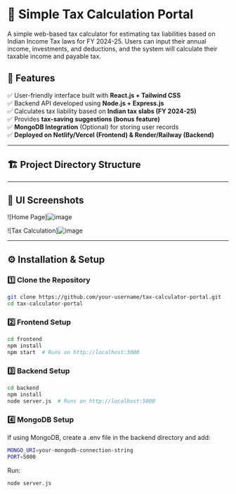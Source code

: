 # 🏦 Simple Tax Calculation Portal  

A simple web-based tax calculator for estimating tax liabilities based on Indian Income Tax laws for FY 2024-25. Users can input their annual income, investments, and deductions, and the system will calculate their taxable income and payable tax.

## 🚀 Features  
✅ User-friendly interface built with **React.js + Tailwind CSS**  
✅ Backend API developed using **Node.js + Express.js**  
✅ Calculates tax liability based on **Indian tax slabs (FY 2024-25)**  
✅ Provides **tax-saving suggestions (bonus feature)**  
✅ **MongoDB Integration** (Optional) for storing user records  
✅ **Deployed on Netlify/Vercel (Frontend) & Render/Railway (Backend)**  

---

## 🏗️ Project Directory Structure  


---

## 🎨 UI Screenshots  
![Home Page]![image](https://github.com/user-attachments/assets/aac10f48-3fd3-4d22-ab6a-c02d15e5946e)

![Tax Calculation]![image](https://github.com/user-attachments/assets/a6c13a19-d41e-432b-ad4c-5dccf1dab232)
 


---

## ⚙️ Installation & Setup  

### **1️⃣ Clone the Repository**  
```bash
git clone https://github.com/your-username/tax-calculator-portal.git
cd tax-calculator-portal
```
### **2️⃣ Frontend Setup** 
```bash
cd frontend
npm install
npm start  # Runs on http://localhost:3000
```
### **3️⃣ Backend Setup** 
```bash
cd backend
npm install
node server.js  # Runs on http://localhost:5000
```
### **4️⃣ MongoDB Setup** 
If using MongoDB, create a .env file in the backend directory and add:
```bash
MONGO_URI=your-mongodb-connection-string
PORT=5000
```
Run:
```bash
node server.js
```
